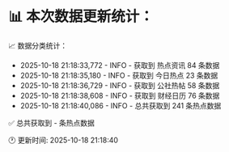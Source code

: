📊 本次数据更新统计：
==========================

📈 数据分类统计：
- 2025-10-18 21:18:33,772 - INFO - 获取到 热点资讯 84 条数据
- 2025-10-18 21:18:35,180 - INFO - 获取到 今日热点 23 条数据
- 2025-10-18 21:18:36,729 - INFO - 获取到 公社热帖 58 条数据
- 2025-10-18 21:18:38,608 - INFO - 获取到 财经日历 76 条数据
- 2025-10-18 21:18:40,086 - INFO - 总共获取到 241 条热点数据

✅ 总共获取到 - 条热点数据

🕐 更新时间: 2025-10-18 21:18:40
